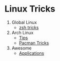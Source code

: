 # Linux Tricks

1. Global Linux
    - [zsh tricks](./zsh.md)
2. Arch Linux
    - [Tips](./Arch/ArchTips.md)
    - [Pacman Tricks](./Arch/pacman-tricks.md)
2. Awesome
    - [Applications](./awesome/applications.md)
    
    


